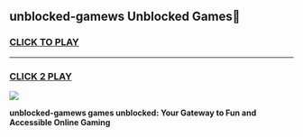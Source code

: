 
## unblocked-gamews Unblocked Games👋
<h3>
<a href="https://news.freeplayer.one?title=unblocked-gamews&ref=16F">CLICK TO PLAY</a></h3>
<hr>

<h3>
<a href="https://news.freeplayer.one?title=unblocked-gamews&ref=16F">CLICK 2 PLAY</a>
  
</h3>

<a href="https://news.freeplayer.one?title=unblocked-gamews&ref=16F/"><img src="https://clearcache.store/games.png"></a>


**unblocked-gamews games unblocked: Your Gateway to Fun and Accessible Online Gaming**
